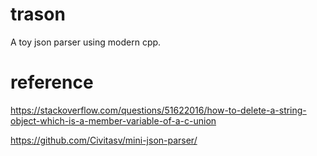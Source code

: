 # trason
A toy json parser using modern cpp.



# reference

https://stackoverflow.com/questions/51622016/how-to-delete-a-string-object-which-is-a-member-variable-of-a-c-union

https://github.com/Civitasv/mini-json-parser/

